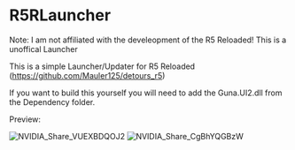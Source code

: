 # R5RLauncher

Note: I am not affiliated with the develeopment of the R5 Reloaded! This is a unoffical Launcher

This is a simple Launcher/Updater for R5 Reloaded (https://github.com/Mauler125/detours_r5)

If you want to build this yourself you will need to add the Guna.UI2.dll from the Dependency folder.

Preview:

![NVIDIA_Share_VUEXBDQOJ2](https://user-images.githubusercontent.com/18438498/132456563-f7d42782-722c-46a2-9a34-77097ee55221.png)
![NVIDIA_Share_CgBhYQGBzW](https://user-images.githubusercontent.com/18438498/132456567-03490fc3-efff-4172-ac59-0b51bc3679d8.png)




